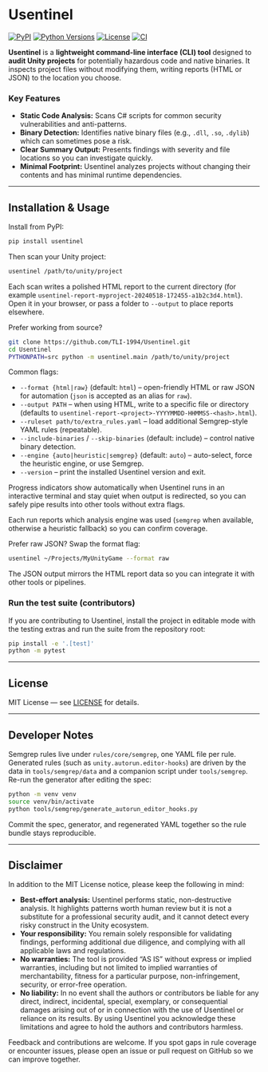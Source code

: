 # Usentinel

[![PyPI](https://img.shields.io/pypi/v/usentinel.svg?label=PyPI)](https://pypi.org/project/usentinel/) [![Python Versions](https://img.shields.io/pypi/pyversions/usentinel.svg)](https://pypi.org/project/usentinel/) [![License](https://img.shields.io/pypi/l/usentinel.svg)](https://github.com/TLI-1994/Usentinel/blob/main/LICENSE) [![CI](https://github.com/TLI-1994/Usentinel/actions/workflows/ci.yml/badge.svg)](https://github.com/TLI-1994/Usentinel/actions/workflows/ci.yml)

**Usentinel** is a **lightweight command-line interface (CLI) tool** designed to **audit Unity projects** for potentially hazardous code and native binaries. It inspects project files without modifying them, writing reports (HTML or JSON) to the location you choose.

### Key Features
* **Static Code Analysis:** Scans C# scripts for common security vulnerabilities and anti-patterns.
* **Binary Detection:** Identifies native binary files (e.g., `.dll`, `.so`, `.dylib`) which can sometimes pose a risk.
* **Clear Summary Output:** Presents findings with severity and file locations so you can investigate quickly.
* **Minimal Footprint:** Usentinel analyzes projects without changing their contents and has minimal runtime dependencies.

---

## Installation & Usage

Install from PyPI:

```bash
pip install usentinel
```

Then scan your Unity project:

```bash
usentinel /path/to/unity/project
```

Each scan writes a polished HTML report to the current directory (for example `usentinel-report-myproject-20240518-172455-a1b2c3d4.html`). Open it in your browser, or pass a folder to `--output` to place reports elsewhere.

Prefer working from source?

```bash
git clone https://github.com/TLI-1994/Usentinel.git
cd Usentinel
PYTHONPATH=src python -m usentinel.main /path/to/unity/project
```

Common flags:

* `--format {html|raw}` (default: `html`) – open-friendly HTML or raw JSON for automation (`json` is accepted as an alias for `raw`).
* `--output PATH` – when using HTML, write to a specific file or directory (defaults to `usentinel-report-<project>-YYYYMMDD-HHMMSS-<hash>.html`).
* `--ruleset path/to/extra_rules.yaml` – load additional Semgrep-style YAML rules (repeatable).
* `--include-binaries` / `--skip-binaries` (default: include) – control native binary detection.
* `--engine {auto|heuristic|semgrep}` (default: `auto`) – auto-select, force the heuristic engine, or use Semgrep.
* `--version` – print the installed Usentinel version and exit.

Progress indicators show automatically when Usentinel runs in an interactive terminal and stay quiet when output is redirected, so you can safely pipe results into other tools without extra flags.

Each run reports which analysis engine was used (`semgrep` when available, otherwise a heuristic fallback) so you can confirm coverage.

Prefer raw JSON? Swap the format flag:

```bash
usentinel ~/Projects/MyUnityGame --format raw
```

The JSON output mirrors the HTML report data so you can integrate it with other tools or pipelines.

### Run the test suite (contributors)

If you are contributing to Usentinel, install the project in editable mode with the
testing extras and run the suite from the repository root:

```bash
pip install -e '.[test]'
python -m pytest
```

---

## License

MIT License — see [LICENSE](https://github.com/TLI-1994/Usentinel/blob/main/LICENSE) for details.

---

## Developer Notes

Semgrep rules live under `rules/core/semgrep`, one YAML file per rule. Generated rules (such as `unity.autorun.editor-hooks`) are driven by the data in `tools/semgrep/data` and a companion script under `tools/semgrep`. Re-run the generator after editing the spec:

```bash
python -m venv venv
source venv/bin/activate
python tools/semgrep/generate_autorun_editor_hooks.py
```

Commit the spec, generator, and regenerated YAML together so the rule bundle stays reproducible.

---

## Disclaimer

In addition to the MIT License notice, please keep the following in mind:

* **Best-effort analysis:** Usentinel performs static, non-destructive analysis. It highlights patterns worth human review but it is not a substitute for a professional security audit, and it cannot detect every risky construct in the Unity ecosystem.
* **Your responsibility:** You remain solely responsible for validating findings, performing additional due diligence, and complying with all applicable laws and regulations.
* **No warranties:** The tool is provided “AS IS” without express or implied warranties, including but not limited to implied warranties of merchantability, fitness for a particular purpose, non-infringement, security, or error-free operation.
* **No liability:** In no event shall the authors or contributors be liable for any direct, indirect, incidental, special, exemplary, or consequential damages arising out of or in connection with the use of Usentinel or reliance on its results. By using Usentinel you acknowledge these limitations and agree to hold the authors and contributors harmless.

Feedback and contributions are welcome. If you spot gaps in rule coverage or encounter issues, please open an issue or pull request on GitHub so we can improve together.
